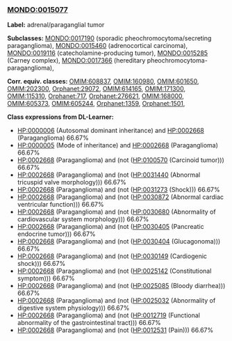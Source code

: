 
### [MONDO:0015077](http://purl.obolibrary.org/obo/MONDO_0015077)
**Label:** adrenal/paraganglial tumor

**Subclasses:** [MONDO:0017190](http://purl.obolibrary.org/obo/MONDO_0017190) (sporadic pheochromocytoma/secreting paraganglioma), [MONDO:0015460](http://purl.obolibrary.org/obo/MONDO_0015460) (adrenocortical carcinoma), [MONDO:0019116](http://purl.obolibrary.org/obo/MONDO_0019116) (catecholamine-producing tumor), [MONDO:0015285](http://purl.obolibrary.org/obo/MONDO_0015285) (Carney complex), [MONDO:0017366](http://purl.obolibrary.org/obo/MONDO_0017366) (hereditary pheochromocytoma-paraganglioma), 

**Corr. equiv. classes:** [OMIM:608837](http://purl.obolibrary.org/obo/OMIM_608837), [OMIM:160980](http://purl.obolibrary.org/obo/OMIM_160980), [OMIM:601650](http://purl.obolibrary.org/obo/OMIM_601650), [OMIM:202300](http://purl.obolibrary.org/obo/OMIM_202300), [Orphanet:29072](http://www.orpha.net/ORDO/Orphanet_29072), [OMIM:614165](http://purl.obolibrary.org/obo/OMIM_614165), [OMIM:171300](http://purl.obolibrary.org/obo/OMIM_171300), [OMIM:115310](http://purl.obolibrary.org/obo/OMIM_115310), [Orphanet:717](http://www.orpha.net/ORDO/Orphanet_717), [Orphanet:276621](http://www.orpha.net/ORDO/Orphanet_276621), [OMIM:168000](http://purl.obolibrary.org/obo/OMIM_168000), [OMIM:605373](http://purl.obolibrary.org/obo/OMIM_605373), [OMIM:605244](http://purl.obolibrary.org/obo/OMIM_605244), [Orphanet:1359](http://www.orpha.net/ORDO/Orphanet_1359), [Orphanet:1501](http://www.orpha.net/ORDO/Orphanet_1501), 

**Class expressions from DL-Learner:**

- [HP:0000006](http://purl.obolibrary.org/obo/HP_0000006) (Autosomal dominant inheritance) and [HP:0002668](http://purl.obolibrary.org/obo/HP_0002668) (Paraganglioma) 66.67%
- [HP:0000005](http://purl.obolibrary.org/obo/HP_0000005) (Mode of inheritance) and [HP:0002668](http://purl.obolibrary.org/obo/HP_0002668) (Paraganglioma) 66.67%
- [HP:0002668](http://purl.obolibrary.org/obo/HP_0002668) (Paraganglioma) and (not ([HP:0100570](http://purl.obolibrary.org/obo/HP_0100570) (Carcinoid tumor))) 66.67%
- [HP:0002668](http://purl.obolibrary.org/obo/HP_0002668) (Paraganglioma) and (not ([HP:0031440](http://purl.obolibrary.org/obo/HP_0031440) (Abnormal tricuspid valve morphology))) 66.67%
- [HP:0002668](http://purl.obolibrary.org/obo/HP_0002668) (Paraganglioma) and (not ([HP:0031273](http://purl.obolibrary.org/obo/HP_0031273) (Shock))) 66.67%
- [HP:0002668](http://purl.obolibrary.org/obo/HP_0002668) (Paraganglioma) and (not ([HP:0030872](http://purl.obolibrary.org/obo/HP_0030872) (Abnormal cardiac ventricular function))) 66.67%
- [HP:0002668](http://purl.obolibrary.org/obo/HP_0002668) (Paraganglioma) and (not ([HP:0030680](http://purl.obolibrary.org/obo/HP_0030680) (Abnormality of cardiovascular system morphology))) 66.67%
- [HP:0002668](http://purl.obolibrary.org/obo/HP_0002668) (Paraganglioma) and (not ([HP:0030405](http://purl.obolibrary.org/obo/HP_0030405) (Pancreatic endocrine tumor))) 66.67%
- [HP:0002668](http://purl.obolibrary.org/obo/HP_0002668) (Paraganglioma) and (not ([HP:0030404](http://purl.obolibrary.org/obo/HP_0030404) (Glucagonoma))) 66.67%
- [HP:0002668](http://purl.obolibrary.org/obo/HP_0002668) (Paraganglioma) and (not ([HP:0030149](http://purl.obolibrary.org/obo/HP_0030149) (Cardiogenic shock))) 66.67%
- [HP:0002668](http://purl.obolibrary.org/obo/HP_0002668) (Paraganglioma) and (not ([HP:0025142](http://purl.obolibrary.org/obo/HP_0025142) (Constitutional symptom))) 66.67%
- [HP:0002668](http://purl.obolibrary.org/obo/HP_0002668) (Paraganglioma) and (not ([HP:0025085](http://purl.obolibrary.org/obo/HP_0025085) (Bloody diarrhea))) 66.67%
- [HP:0002668](http://purl.obolibrary.org/obo/HP_0002668) (Paraganglioma) and (not ([HP:0025032](http://purl.obolibrary.org/obo/HP_0025032) (Abnormality of digestive system physiology))) 66.67%
- [HP:0002668](http://purl.obolibrary.org/obo/HP_0002668) (Paraganglioma) and (not ([HP:0012719](http://purl.obolibrary.org/obo/HP_0012719) (Functional abnormality of the gastrointestinal tract))) 66.67%
- [HP:0002668](http://purl.obolibrary.org/obo/HP_0002668) (Paraganglioma) and (not ([HP:0012531](http://purl.obolibrary.org/obo/HP_0012531) (Pain))) 66.67%


